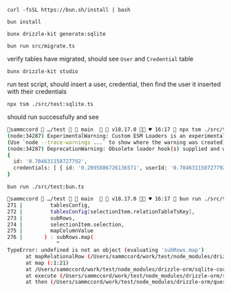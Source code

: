 `curl -fsSL https://bun.sh/install | bash`

`bun install`

`bunx drizzle-kit generate:sqlite`

`bun run src/migrate.ts`

verify tables have migrated, should see `User` and `Credential` table

`bunx drizzle-kit studio`

run test script, should insert a user, credential, then find the user it inserted with their credentials

`npx tsm ./src/test:sqlite.ts`

should run successfully and see

```sh
sammccord  …/test   main    v18.17.0  ♥ 16:17  npx tsm ./src/test:sqlite.ts
(node:34287) ExperimentalWarning: Custom ESM Loaders is an experimental feature and might change at any time
(Use `node --trace-warnings ...` to show where the warning was created)
(node:34287) DeprecationWarning: Obsolete loader hook(s) supplied and will be ignored: getFormat, transformSource
{
  id: '0.704631150727792',
  credentials: [ { id: '0.2095886726136571', userId: '0.704631150727792' } ]
}
```

`bun run ./src/test:bun.ts`

```sh
sammccord  …/test   main    v18.17.0  ♥ 16:17  bun run ./src/test:bun.ts
271 |         tablesConfig,
272 |         tablesConfig[selectionItem.relationTableTsKey],
273 |         subRows,
274 |         selectionItem.selection,
275 |         mapColumnValue
276 |       ) : subRows.map(
                ^
TypeError: undefined is not an object (evaluating 'subRows.map')
      at mapRelationalRow (/Users/sammccord/work/test/node_modules/drizzle-orm/relations.js:276:11)
      at map (:1:21)
      at /Users/sammccord/work/test/node_modules/drizzle-orm/sqlite-core/query-builders/query.js:100:22
      at execute (/Users/sammccord/work/test/node_modules/drizzle-orm/sqlite-core/query-builders/query.js:133:19)
      at then (/Users/sammccord/work/test/node_modules/drizzle-orm/query-promise.js:21:12)
```
